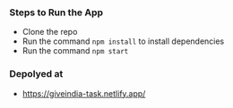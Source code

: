 

### Steps to Run the App
- Clone the repo 
- Run the command `npm install` to install dependencies
- Run the command `npm start`

### Depolyed at 
- https://giveindia-task.netlify.app/
